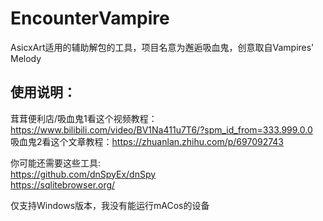 # EncounterVampire
 AsicxArt适用的辅助解包的工具，项目名意为邂逅吸血鬼，创意取自Vampires' Melody

## 使用说明：
茸茸便利店/吸血鬼1看这个视频教程：https://www.bilibili.com/video/BV1Na411u7T6/?spm_id_from=333.999.0.0  
吸血鬼2看这个文章教程：https://zhuanlan.zhihu.com/p/697092743  

你可能还需要这些工具:  
https://github.com/dnSpyEx/dnSpy  
https://sqlitebrowser.org/  

仅支持Windows版本，我没有能运行mACos的设备
